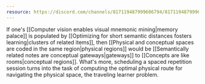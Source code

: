 ```yaml
---
resource: https://discord.com/channels/817119487999606794/817119487999606797/830093347246964778
---
```


If one's [[Computer vision enables visual mnemonic mining|memory palace]] is populated by [[Optimizing for short semantic distances fosters learning|clusters of related items]], then [[Physical and conceptual spaces are coded in the same region|physical regions]] would be [[Semantically related notes are conceptual gateways|gateways]] to [[Concepts are like rooms|conceptual regions]]. What's more, scheduling a spaced repetition session turns into the task of computing the optimal physical route for navigating the physical space, the traveling learner problem.